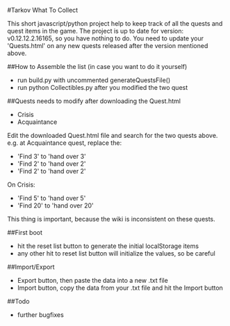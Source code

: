 #Tarkov What To Collect

This short javascript/python project help to keep track of all the quests and quest items in the game. The project is up to date for version: v0.12.12.2.16165, so you have nothing to do. You need to update your 'Quests.html' on any new quests released after the version mentioned above.

##How to Assemble the list (in case you want to do it yourself)
* run build.py with uncommented generateQuestsFile()
* run python Collectibles.py after you modified the two quest

##Quests needs to modify after downloading the Quest.html
* Crisis
* Acquaintance

Edit the downloaded Quest.html file and search for the two quests above. e.g. at Acquaintance quest, replace the:
* 'Find 3' to 'hand over 3'
* 'Find 2' to 'hand over 2'
* 'Find 2' to 'hand over 2'

On Crisis:
* 'Find 5' to 'hand over 5'
* 'Find 20' to 'hand over 20'

This thing is important, because the wiki is inconsistent on these quests.

##First boot
* hit the reset list button to generate the initial localStorage items
* any other hit to reset list button will initialize the values, so be careful

##Import/Export
* Export button, then paste the data into a new .txt file
* Import button, copy the data from your .txt file and hit the Import button

##Todo
* further bugfixes
 
